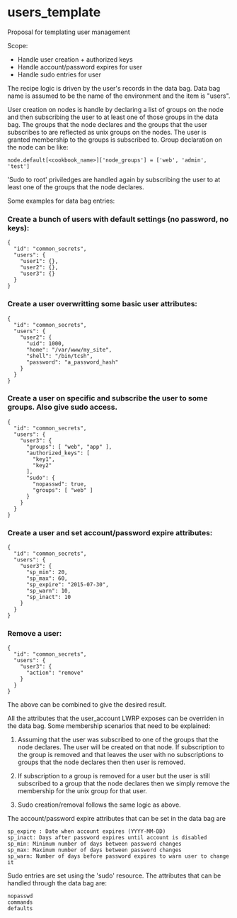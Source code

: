 # users_template
Proposal for templating user management

Scope:
 * Handle user creation + authorized keys
 * Handle account/password expires for user
 * Handle sudo entries for user

The recipe logic is driven by the user's records in the data bag. Data bag name is assumed to be the name of the environment and the item is "users".

User creation on nodes is handle by declaring a list of groups on the node and then subscribing the user to at least one of those groups in the data bag. The groups that the node declares and the groups that the user subscribes to are reflected as unix groups on the nodes. The user is granted membership to the groups is subscribed to. Group declaration on the node can be like:

```node.default[<cookbook_name>]['node_groups'] = ['web', 'admin', 'test']```

'Sudo to root' priviledges are handled again by subscribing the user to at least one of the groups that the node declares.

Some examples for data bag entries:
 
### Create a bunch of users with default settings (no password, no keys):
```
{
  "id": "common_secrets",
  "users": {
    "user1": {},
    "user2": {},
    "user3": {}
  }
}
```
### Create a user overwritting some basic user attributes:
```
{
  "id": "common_secrets",
  "users": {
    "user2": {
      "uid": 1000,
      "home": "/var/www/my_site",
      "shell": "/bin/tcsh",
      "password": "a_password_hash"
    }
  }
}
```

### Create a user on specific and subscribe the user to some groups. Also give sudo access.
```
{
  "id": "common_secrets",
  "users": {
    "user3": {
      "groups": [ "web", "app" ],
      "authorized_keys": [
        "key1",
        "key2"
      ],
      "sudo": {
        "nopasswd": true,
        "groups": [ "web" ]
      }
    }
  }
}
```
### Create a user and set account/password expire attributes:
```
{
  "id": "common_secrets",
  "users": {
    "user3": {
      "sp_min": 20,
      "sp_max": 60,
      "sp_expire": "2015-07-30",
      "sp_warn": 10,
      "sp_inact": 10
    }
  }
}
```
### Remove a user:
```
{
  "id": "common_secrets",
  "users": {
    "user3": {
      "action": "remove"
    }
  }
}
```

The above can be combined to give the desired result.

All the attributes that the user_account LWRP exposes can be overriden in the data bag. Some membership scenarios that need to be explained:

1) Assuming that the user was subscribed to one of the groups that the node declares. The user will be created on that node. If subscription to the group is removed and that leaves the user with no subscriptions to groups that the node declares then then user is removed. 

2) If subscription to a group is removed for a user but the user is still subscribed to a group that the node declares then we simply remove the membership for the unix group for that user.

3) Sudo creation/removal follows the same logic as above.

The account/password expire attributes that can be set in the data bag are
```
sp_expire : Date when account expires (YYYY-MM-DD)
sp_inact: Days after password expires until account is disabled
sp_min: Minimum number of days between password changes
sp_max: Maximum number of days between password changes
sp_warn: Number of days before password expires to warn user to change it
```

Sudo entries are set using the 'sudo' resource. The attributes that can be handled through the data bag are:
```
nopasswd
commands
defaults
```
